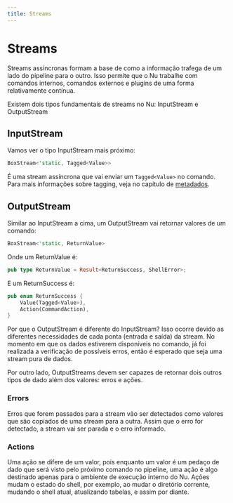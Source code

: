 ```yaml
---
title: Streams
---
```


# Streams

Streams assíncronas formam a base de como a informação trafega de um lado do pipeline para o outro. Isso permite que o Nu trabalhe com comandos internos, comandos externos e plugins  de uma forma relativamente contínua.

Existem dois tipos fundamentais de streams no Nu: InputStream e OutputStream

## InputStream

Vamos ver o tipo InputStream mais próximo:

```rust
BoxStream<'static, Tagged<Value>>
```

É uma stream assíncrona que vai enviar um `Tagged<Value>` no comando. Para mais informações sobre tagging, veja no capítulo de [metadados](metadados.md).

## OutputStream

Similar ao InputStream a cima, um OutputStream vai retornar valores de um comando:

```rust
BoxStream<'static, ReturnValue>
```

Onde um ReturnValue é:

```rust
pub type ReturnValue = Result<ReturnSuccess, ShellError>;
```

E um ReturnSuccess é:

```rust
pub enum ReturnSuccess {
    Value(Tagged<Value>),
    Action(CommandAction),
}
```

Por que o OutputStream é diferente do InputStream? Isso ocorre devido as diferentes necessidades de cada ponta (entrada e saída) da stream. No momento em que os dados estiverem disponíveis no comando, já foi realizada a verificação de possíveis erros, então é esperado que seja uma stream pura de dados.

Por outro lado, OutputStreams devem ser capazes de retornar dois outros tipos de dado além dos valores: erros e ações.

### Errors

Erros que forem passados para a stream vão ser detectados como valores que são copiados de uma stream para a outra. Assim que o erro for detectado, a stream vai ser parada e o erro informado.

### Actions

Uma ação se difere de um valor, pois enquanto um valor é um pedaço de dado que será visto pelo próximo comando no pipeline, uma ação é algo destinado apenas para o ambiente de execução interno do Nu. Ações mudam o estado do shell, por exemplo, ao mudar o diretório corrente, mudando o shell atual, atualizando tabelas, e assim por diante.




